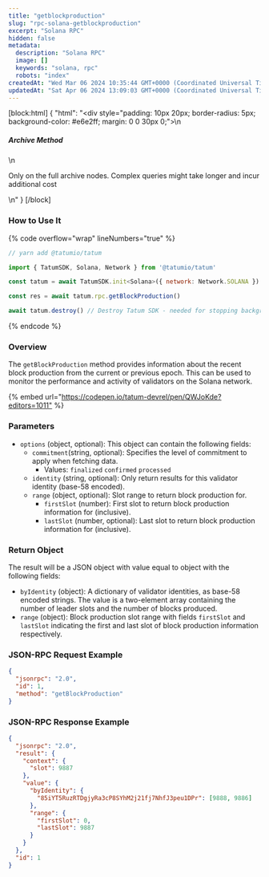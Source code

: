 ```yaml
---
title: "getblockproduction"
slug: "rpc-solana-getblockproduction"
excerpt: "Solana RPC"
hidden: false
metadata: 
  description: "Solana RPC"
  image: []
  keywords: "solana, rpc"
  robots: "index"
createdAt: "Wed Mar 06 2024 10:35:44 GMT+0000 (Coordinated Universal Time)"
updatedAt: "Sat Apr 06 2024 13:09:03 GMT+0000 (Coordinated Universal Time)"
---
```

[block:html]
{
  "html": "<div style=\"padding: 10px 20px; border-radius: 5px; background-color: #e6e2ff; margin: 0 0 30px 0;\">\n  <h5>Archive Method</h5>\n  <p>Only on the full archive nodes. Complex queries might take longer and incur additional cost</p>\n</div>"
}
[/block]


### How to Use It

{% code overflow="wrap" lineNumbers="true" %}

```javascript
// yarn add @tatumio/tatum

import { TatumSDK, Solana, Network } from '@tatumio/tatum'

const tatum = await TatumSDK.init<Solana>({ network: Network.SOLANA })

const res = await tatum.rpc.getBlockProduction()

await tatum.destroy() // Destroy Tatum SDK - needed for stopping background jobs
```

{% endcode %}

### Overview

The `getBlockProduction` method provides information about the recent block production from the current or previous epoch. This can be used to monitor the performance and activity of validators on the Solana network.

{% embed url="<https://codepen.io/tatum-devrel/pen/QWJoKde?editors=1011"> %}

### Parameters

- `options` (object, optional): This object can contain the following fields:
  - `commitment`(string, optional): Specifies the level of commitment to apply when fetching data.
    - Values: `finalized` `confirmed` `processed`
  - `identity` (string, optional): Only return results for this validator identity (base-58 encoded).
  - `range` (object, optional): Slot range to return block production for.
    - `firstSlot` (number): First slot to return block production information for (inclusive).
    - `lastSlot` (number, optional): Last slot to return block production information for (inclusive).

### Return Object

The result will be a JSON object with value equal to object with the following fields:

- `byIdentity` (object): A dictionary of validator identities, as base-58 encoded strings. The value is a two-element array containing the number of leader slots and the number of blocks produced.
- `range` (object): Block production slot range with fields `firstSlot` and `lastSlot` indicating the first and last slot of block production information respectively.

### JSON-RPC Request Example

```json
{
  "jsonrpc": "2.0", 
  "id": 1,
  "method": "getBlockProduction"
}
```

### JSON-RPC Response Example

```json
{
  "jsonrpc": "2.0",
  "result": {
    "context": {
      "slot": 9887
    },
    "value": {
      "byIdentity": {
        "85iYT5RuzRTDgjyRa3cP8SYhM2j21fj7NhfJ3peu1DPr": [9888, 9886]
      },
      "range": {
        "firstSlot": 0,
        "lastSlot": 9887
      }
    }
  },
  "id": 1
}
```
